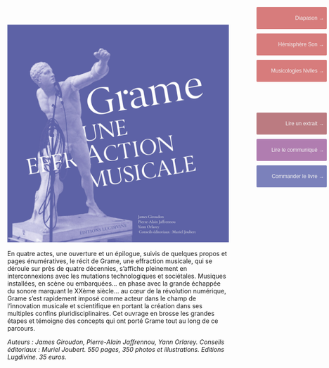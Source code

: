 ![Book cover](./Couverture.jpg)

En quatre actes, une ouverture et un épilogue, suivis de quelques propos et pages énumératives, le récit de Grame, une effraction musicale, qui se déroule sur près de quatre décennies, s’affiche pleinement en interconnexions avec les mutations technologiques et sociétales. Musiques installées, en scène ou embarquées... en phase avec la grande échappée du sonore marquant le XXème siècle... au cœur de la révolution numérique, Grame s’est rapidement imposé comme acteur dans le champ de l’innovation musicale et scientifique en portant la création dans ses multiples confins pluridisciplinaires. Cet ouvrage en brosse les grandes étapes et témoigne des concepts qui ont porté Grame tout au long de ce parcours.

_Auteurs : James Giroudon, Pierre-Alain Jaffrennou, Yann Orlarey._
_Conseils éditoriaux : Muriel Joubert._
_550 pages, 350 photos et illustrations._
_Editions Lugdivine. 35 euros._


<a href="./extrait.pdf" >
	<button style="background-color: rgba(170,90,98,0.8); border:none; color: rgb(240,240,240); height:50px; width:160px; margin-top:4px; margin-bottom:10px; margin-left:auto; margin-right:auto; display: block; border-radius: 2px; position: fixed; top: 260px; right: 5px;text-align: right; font-size: 12px;"> 
		Lire un extrait &#8594;
	</button>
</a>
<a href="./communique-presse.pdf" >
	<button style="background-color: rgba(157,93,157,0.8); border:none; color: rgb(240,240,240); height:50px; width:160px; margin-top:4px; margin-bottom:10px; margin-left:auto; margin-right:auto; display: block; border-radius: 2px; position: fixed; top: 320px; right: 5px;text-align: right; font-size: 12px;"> 
		Lire le communiqué &#8594;
	</button>
</a>
<a href="https://docs.google.com/forms/d/e/1FAIpQLScLCjXs3Xj6-VtVk2xyAWq1rQXPHhnaoTciAwInFju_6_AsmA/viewform" >
	<button style="background-color: rgba(90,98,170,0.8); border:none; color: rgb(240,240,240); height:50px; width:160px; margin-top:4px; margin-bottom:10px; margin-left:auto; margin-right:auto;  display: block; border-radius: 2px; position: fixed; top: 380px; right: 5px;text-align: right; font-size: 12px;"> 
		Commander le livre &#8594;
	</button>
</a>

<a href="./presse/diapason.jpeg" >
	<button style="background-color: rgba(205,92,92,0.8); border:none; color: rgb(240,240,240); height:50px; width:160px; margin-top:4px; margin-bottom:10px; margin-left:auto; margin-right:auto;  display: block; border-radius: 2px; position: fixed; top: 20px; right: 5px;text-align: right; font-size: 12px;"> 
		Diapason &#8594;
	</button>
</a>

<a href="./presse/hemisphereson.pdf" >
	<button style="background-color: rgba(205,92,92,0.8); border:none; color: rgb(240,240,240); height:50px; width:160px; margin-top:4px; margin-bottom:10px; margin-left:auto; margin-right:auto;  display: block; border-radius: 2px; position: fixed; top: 80px; right: 5px; text-align: right; font-size: 12px;"> 
		Hémisphère Son &#8594;
	</button>
</a>

<a href="./presse/musicologies.pdf" >
	<button style="background-color: rgb(205,92,92,0.8); border:none; color: rgb(240,240,240); height:50px; width:160px; margin-top:4px; margin-bottom:10px; margin-left:auto; margin-right:auto;  display: block; border-radius: 2px; position: fixed; top: 140px; right: 5px;text-align: right; font-size: 12px;"> 
		Musicologies Nvlles &#8594;
	</button>
</a>


